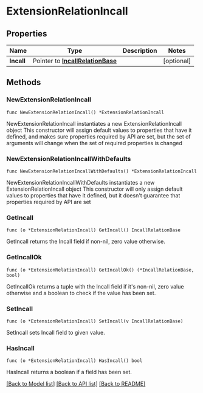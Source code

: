 # ExtensionRelationIncall

## Properties

Name | Type | Description | Notes
------------ | ------------- | ------------- | -------------
**Incall** | Pointer to [**IncallRelationBase**](IncallRelationBase.md) |  | [optional]

## Methods

### NewExtensionRelationIncall

`func NewExtensionRelationIncall() *ExtensionRelationIncall`

NewExtensionRelationIncall instantiates a new ExtensionRelationIncall object
This constructor will assign default values to properties that have it defined,
and makes sure properties required by API are set, but the set of arguments
will change when the set of required properties is changed

### NewExtensionRelationIncallWithDefaults

`func NewExtensionRelationIncallWithDefaults() *ExtensionRelationIncall`

NewExtensionRelationIncallWithDefaults instantiates a new ExtensionRelationIncall object
This constructor will only assign default values to properties that have it defined,
but it doesn't guarantee that properties required by API are set

### GetIncall

`func (o *ExtensionRelationIncall) GetIncall() IncallRelationBase`

GetIncall returns the Incall field if non-nil, zero value otherwise.

### GetIncallOk

`func (o *ExtensionRelationIncall) GetIncallOk() (*IncallRelationBase, bool)`

GetIncallOk returns a tuple with the Incall field if it's non-nil, zero value otherwise
and a boolean to check if the value has been set.

### SetIncall

`func (o *ExtensionRelationIncall) SetIncall(v IncallRelationBase)`

SetIncall sets Incall field to given value.

### HasIncall

`func (o *ExtensionRelationIncall) HasIncall() bool`

HasIncall returns a boolean if a field has been set.

[[Back to Model list]](../README.md#documentation-for-models) [[Back to API list]](../README.md#documentation-for-api-endpoints) [[Back to README]](../README.md)
